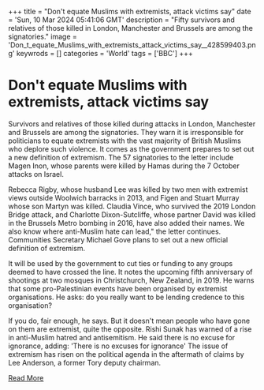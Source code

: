+++
title = "Don't equate Muslims with extremists, attack victims say"
date = 'Sun, 10 Mar 2024 05:41:06 GMT'
description = "Fifty survivors and relatives of those killed in London, Manchester and Brussels are among the signatories."
image = 'Don_t_equate_Muslims_with_extremists_attack_victims_say__428599403.png'
keywrods =  []
categories = 'World'
tags = ['BBC']
+++

# Don't equate Muslims with extremists, attack victims say

Survivors and relatives of those killed during attacks in London, Manchester and Brussels are among the signatories.
They warn it is irresponsible for politicians to equate extremists with the vast majority of British Muslims who deplore such violence.
It comes as the government prepares to set out a new definition of extremism.
The 57 signatories to the letter include Magen Inon, whose parents were killed by Hamas during the 7 October attacks on Israel.

Rebecca Rigby, whose husband Lee was killed by two men with extremist views outside Woolwich barracks in 2013, and Figen and Stuart Murray whose son Martyn was killed.
Claudia Vince, who survived the 2019 London Bridge attack, and Charlotte Dixon-Sutcliffe, whose partner David was killed in the Brussels Metro bombing in 2016, have also added their names.
We also know where anti-Muslim hate can lead,<bb>" the letter continues.
Communities Secretary Michael Gove plans to set out a new official definition of extremism.

It will be used by the government to cut ties or funding to any groups deemed to have crossed the line.
It notes the upcoming fifth anniversary of shootings at two mosques in Christchurch, New Zealand, in 2019.
He warns that some pro-Palestinian events have been organised by extremist organisations.
He asks: do you really want to be lending credence to this organisation?

If you do, fair enough, he says.
But it doesn't mean people who have gone on them are extremist, quite the opposite.
Rishi Sunak has warned of a rise in anti-Muslim hatred and antisemitism.
He said there is no excuse for ignorance, adding: 'There is no excuses for ignorance' The issue of extremism has risen on the political agenda in the aftermath of claims by Lee Anderson, a former Tory deputy chairman.


[Read More](https://www.bbc.co.uk/news/uk-68526577)
